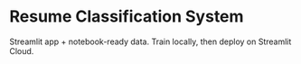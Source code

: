 # Resume Classification System

Streamlit app + notebook-ready data. Train locally, then deploy on Streamlit Cloud.
